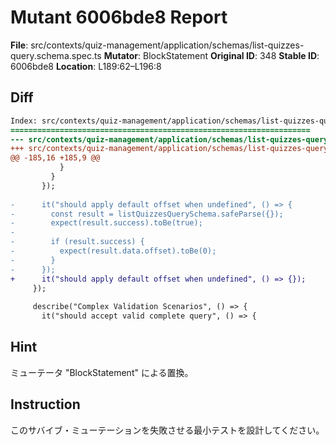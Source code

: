 # Mutant 6006bde8 Report

**File**: src/contexts/quiz-management/application/schemas/list-quizzes-query.schema.spec.ts
**Mutator**: BlockStatement
**Original ID**: 348
**Stable ID**: 6006bde8
**Location**: L189:62–L196:8

## Diff

```diff
Index: src/contexts/quiz-management/application/schemas/list-quizzes-query.schema.spec.ts
===================================================================
--- src/contexts/quiz-management/application/schemas/list-quizzes-query.schema.spec.ts	original
+++ src/contexts/quiz-management/application/schemas/list-quizzes-query.schema.spec.ts	mutated #348
@@ -185,16 +185,9 @@
           }
         }
       });
 
-      it("should apply default offset when undefined", () => {
-        const result = listQuizzesQuerySchema.safeParse({});
-        expect(result.success).toBe(true);
-
-        if (result.success) {
-          expect(result.data.offset).toBe(0);
-        }
-      });
+      it("should apply default offset when undefined", () => {});
     });
 
     describe("Complex Validation Scenarios", () => {
       it("should accept valid complete query", () => {
```

## Hint

ミューテータ "BlockStatement" による置換。

## Instruction

このサバイブ・ミューテーションを失敗させる最小テストを設計してください。
